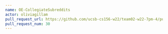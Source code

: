 ```yaml
---
name: OE-CollegiateSubreddits
actor: oliviagillam
pull_request_url: https://github.com/ucsb-cs156-w22/team02-w22-7pm-4/pull/30
pull_request_num: 30
---
```

